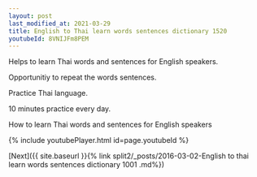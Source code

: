 ```yaml
---
layout: post
last_modified_at: 2021-03-29
title: English to Thai learn words sentences dictionary 1520 
youtubeId: 8VNIJFm8PEM
---
```

 
 
Helps to learn Thai words and sentences for English speakers.

Opportunitiy to repeat the words sentences. 

Practice Thai language. 
 
10 minutes practice every day. 
 
How to learn Thai words and sentences for English speakers 
 
{% include youtubePlayer.html id=page.youtubeId %}
 
 
[Next]({{ site.baseurl }}{% link  split2/_posts/2016-03-02-English to thai learn words sentences dictionary 1001 .md%})
 
